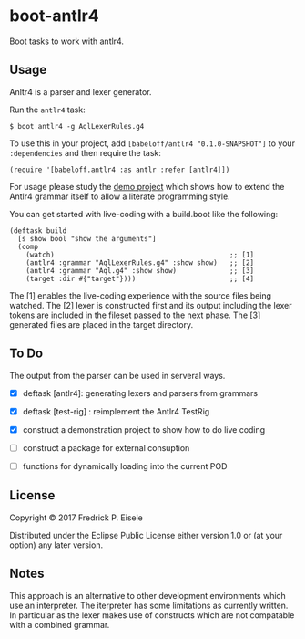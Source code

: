 # boot-antlr4

Boot tasks to work with antlr4.

## Usage

Anltr4 is a parser and lexer generator.

Run the `antlr4` task:

    $ boot antlr4 -g AqlLexerRules.g4

To use this in your project, add `[babeloff/antlr4 "0.1.0-SNAPSHOT"]` to your `:dependencies`
and then require the task:

    (require '[babeloff.antlr4 :as antlr :refer [antlr4]])

For usage please study the [demo project](demo/README.md) which shows how
to extend the Antlr4 grammar itself to allow a literate programming style.

You can get started with live-coding with a build.boot like the following:

    (deftask build
      [s show bool "show the arguments"]
      (comp
        (watch)                                           ;; [1]
        (antlr4 :grammar "AqlLexerRules.g4" :show show)   ;; [2]
        (antlr4 :grammar "Aql.g4" :show show)             ;; [3]
        (target :dir #{"target"})))                       ;; [4]

The [1] enables the live-coding experience with the source files being watched.
The [2] lexer is constructed first and its output including the lexer tokens
are included in the fileset passed to the next phase.
The [3] generated files are placed in the target directory.

## To Do

The output from the parser can be used in serveral ways.

- [x] deftask [antlr4]: generating lexers and parsers from grammars
- [x] deftask [test-rig] : reimplement the Antlr4 TestRig
- [x] construct a demonstration project to show how to do live coding
- [ ] construct a package for external consuption
- [ ] functions for dynamically loading into the current POD


## License

Copyright © 2017 Fredrick P. Eisele

Distributed under the Eclipse Public License either
version 1.0 or (at your option) any later version.

## Notes

This approach is an alternative to other development
environments which use an interpreter.
The iterpreter has some limitations as currently written.
In particular as the lexer makes use of constructs
which are not compatable with a combined grammar.